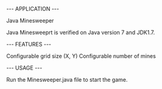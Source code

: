 --- APPLICATION ---

Java Minesweeper

Java Minesweeprt is verified on Java version 7 and JDK1.7.

--- FEATURES ---

Configurable grid size (X, Y)
Configurable number of mines

--- USAGE ---

Run the Minesweeper.java file to start the game.

